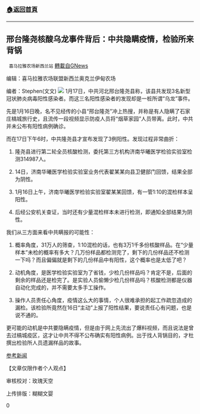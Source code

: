 ###  [:house:返回首頁](https://github.com/ourhimalayas/txt)
---

## 邢台隆尧核酸乌龙事件背后：中共隐瞒疫情，检验所来背锅
` 喜马拉雅农场新西兰站` [轉載自GNews](https://gnews.org/zh-hans/766645/)

编辑：喜马拉雅农场联盟新西兰奥克兰伊甸农场

编者：Stephen(文文)
![]()![](https://www.gnews.org/wp-content/uploads/2021/01/image0-1-44.jpg)
1月17日，中共河北邢台隆尧县称，该县共发现3名新型冠状肺炎病毒阳性感染者。而这三名阳性感染者的发现却是一桩所谓“乌龙”事件。

先是1月16日晚，名不见经传的小县“邢台隆尧”冲上热搜，并称是有人隐瞒了石家庄槁城旅行史，且流传一段视频显示防疫人员将“烟草家园”人员带离。此时，中共并未公布有阳性病例确诊。

而在17日下午6时，中共隆尧县才宣布发现了3例阳性。发现过程非常曲折：

1. 隆尧县进行第二轮全员核酸检测，委托第三方机构济南华曦医学检验实验室检测314987人。

2. 14日，济南华曦医学检验实验室业务代表翟某某向县卫健部门回馈，结果全部为阴性。

3. 1月16日上午，济南华曦医学检验实验室翟某某回馈，有一管1:10的混检样本呈阳性。

4. 后经公安机关查证，当时还有少量混检样本未进行检测，即通知全部结果为阴性。

我们从三方面来看中共瞒报的可能性：

1. 概率角度，31万人的筛查，1:10混检的话，也有3万1千多份核酸样品。在“少量样本”未检的概率有多大？几万份样品都检测完了，剩下的几份样品还不检测一下吗？而且偏偏就是剩下的几份样品中有阳性，这个概率也是太低了吧？

2. 动机角度，是医学检验实验室为了省钱，少检几份样品吗？肯定不是，后面的剩余的样品还是检完了。是实验人员偷懒少检几份样品吗？核酸检测都是仪器自动化完成的，并不需要太多手工操作。

3. 操作人员责任心角度，疫情这么大的事情，个人很难承担的起工作疏忽造成的漏检。该检验所竟然在16日“主动”上报了阳性结果，要说责任心有问题，也是说不通的。

更可能的动机是中共要隐瞒疫情，但是由于网上先流出了爆料视频，而且说法是曾去过槁城疫区，这才让中共不得不公布确实有阳性病例。出于找人背锅目的，才杜撰出检验所人员遗漏样品的故事。

[参考新闻](https://xw.qq.com/cmsid/20210117A08NIV00)

【文章仅限作者个人观点】

审核校对：玫瑰天空

上传排版：糊糊文婴

0
